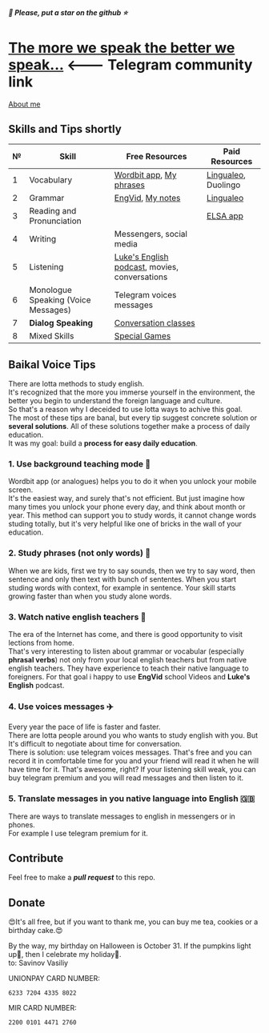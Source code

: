 ##### 💫 Please, put a star on the github ⭐️
# [The more we speak the better we speak...](https://t.me/baikalvoice) <--- Telegram community link

[About me](src/common/bio.md)



## Skills and Tips shortly

| № | Skill                                             | Free Resources                                                                                                                  | Paid Resources                                |
|---|---------------------------------------------------|---------------------------------------------------------------------------------------------------------------------------------|-----------------------------------------------|
| 1 | Vocabulary                                        | [Wordbit app](https://play.google.com/store/apps/details?id=net.wordbit.enru), [My phrases](./src%2Fskills%2Fvocabulary%2Fvocabulary_print.pdf) | [Lingualeo](https://lingualeo.com/), Duolingo |
| 2 | Grammar                                           | [EngVid](https://www.youtube.com/user/engvidenglish), [My notes](src/skills/grammar/README.md)                                  | [Lingualeo](https://lingualeo.com/)           |
| 3 | Reading and Pronunciation                         |                                                                                                                                 | [ELSA app](https://elsaspeak.com/en/)         |
| 4 | Writing                                           | Messengers, social media                                                                                                        |                                               |
| 5 | Listening                                         | [Luke's English podcast](https://teacherluke.co.uk/), movies, conversations                                                     |                                               |
| 6 | Monologue Speaking (Voice Messages)               | Telegram voices messages                                                                                                        |                                               |
| 7 | **Dialog Speaking** | [Conversation classes](https://t.me/baikalvoice)                                                                               |                                               |
| 8 | Mixed Skills                                      | [Special Games](src/skills/mixed/games.md)                                                                                      |                                               |


## Baikal Voice Tips

There are lotta methods to study english.  
It's recognized that the more you immerse yourself in the environment, the better you begin to understand the 
foreign language and culture.  
So that's a reason why I deceided to use lotta ways to achive this goal.  
The most of these tips are banal, but every tip suggest concrete solution or **several solutions**.
All of these solutions together make a process of daily education.  
It was my goal: build a **process for easy daily education**.

### 1. Use background teaching mode 📲
Wordbit app (or analogues) helps you to do it when you unlock your mobile screen.  
It's the easiest way, and surely that's not efficient. But just imagine how many times you unlock your phone every day,
and think about month or year. This method can support you to study words, it cannot change words studing totally, but
it's very helpful like one of bricks in the wall of your education.

### 2. Study phrases (not only words) 🚀
When we are kids, first we try to say sounds, then we try to say word, then sentence and only then text with bunch of sententes.
When you start studing words with context, for example in sentence.  Your skill starts growing faster than when you study alone words.

### 3. Watch native english teachers 📖
The era of the Internet has come, and there is good opportunity to visit lections from home.  
That's very interesting to listen about grammar or vocabular (especially **phrasal verbs**) not only from your local english teachers
but from native english teachers. They have experience to teach their native language to foreigners.
For that goal i happy to use **EngVid** school Videos and **Luke's English** podcast.

### 4. Use voices messages ✈️
Every year the pace of life is faster and faster.  
There are lotta people around you who wants to study english with you.
But It's difficult to negotiate about time for conversation.  
There is solution: use telegram voices messages.
That's free and you can record it in comfortable time for you and your friend will read it when he will have time 
for it. That's awesome, right?
If your listening skill weak, you can buy telegram premium and you will read messages and then listen to it.  

### 5. Translate messages in you native language into English 🇬🇧
There are ways to translate messages to english in messengers or in phones.  
For example I use telegram premium for it.
## Contribute

Feel free to make a ***pull request*** to this repo.

## Donate
😍It's all free, but if you want to thank me, you can buy me tea, cookies or a birthday cake.😍 

By the way, my birthday on Halloween is October 31. If the pumpkins light up🎃, then I celebrate my holiday🎂.  
to: Savinov Vasiliy

UNIONPAY CARD NUMBER: 
```text
6233 7204 4335 8022
```

MIR CARD NUMBER:
```text
2200 0101 4471 2760
```
